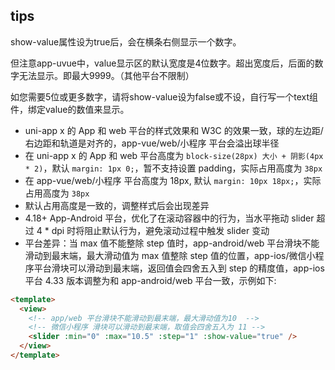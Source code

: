 <!-- ## slider -->

<!-- UTSCOMJSON.slider.name -->

<!-- UTSCOMJSON.slider.description -->

<!-- UTSCOMJSON.slider.compatibility -->

<!-- UTSCOMJSON.slider.attribute -->

<!-- UTSCOMJSON.slider.event -->

<!-- UTSCOMJSON.slider.component_type-->

## tips
show-value属性设为true后，会在横条右侧显示一个数字。

但注意app-uvue中，value显示区的默认宽度是4位数字。超出宽度后，后面的数字无法显示。即最大9999。（其他平台不限制）

如您需要5位或更多数字，请将show-value设为false或不设，自行写一个text组件，绑定value的数值来显示。

- uni-app x 的 App 和 web 平台的样式效果和 W3C 的效果一致，球的左边距/右边距和轨道是对齐的，app-vue/web/小程序 平台会溢出球半径
- 在 uni-app x 的 App 和 web 平台高度为 `block-size(28px) 大小 + 阴影(4px * 2)`，默认 `margin: 1px 0;`，暂不支持设置 padding，实际占用高度为 `38px`
- 在 app-vue/web/小程序 平台高度为 18px, 默认 `margin: 10px 18px;`，实际占用高度为 `38px`
- 默认占用高度是一致的，调整样式后会出现差异
- 4.18+ App-Android 平台，优化了在滚动容器中的行为，当水平拖动 slider 超过 4 * dpi 时将阻止默认行为，避免滚动过程中触发 slider 变动
- 平台差异：当 max 值不能整除 step 值时，app-android/web 平台滑块不能滑动到最末端，最大滑动值为 max 值整除 step 值的位置，app-ios/微信小程序平台滑块可以滑动到最末端，返回值会四舍五入到 step 的精度值，app-ios 平台 4.33 版本调整为和 app-android/web 平台一致，示例如下:
```html
<template>
  <view>
    <!-- app/web 平台滑块不能滑动到最末端，最大滑动值为10  -->
    <!-- 微信小程序 滑块可以滑动到最末端，取值会四舍五入为 11 -->
    <slider :min="0" :max="10.5" :step="1" :show-value="true" />
  </view>
</template>
```


<!-- UTSCOMJSON.slider.children -->

<!-- UTSCOMJSON.slider.example -->

<!-- UTSCOMJSON.slider.reference -->
